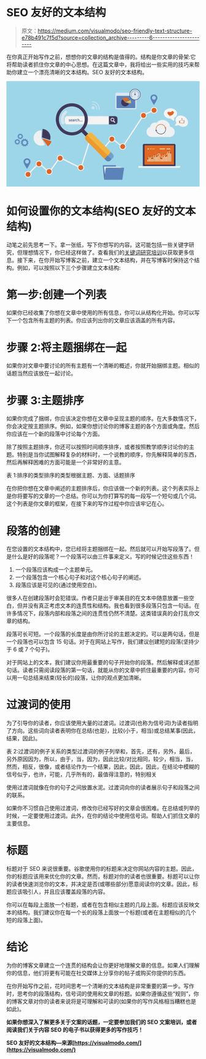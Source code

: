 # SEO 友好的文本结构

> 原文：<https://medium.com/visualmodo/seo-friendly-text-structure-e78b491c7f5d?source=collection_archive---------6----------------------->

在你真正开始写作之前，想想你的文章的结构是值得的。结构是你文章的骨架:它将帮助读者抓住你文章的中心思想。在这篇文章中，我将给出一些实用的技巧来帮助你建立一个漂亮清晰的文本结构。SEO 友好的文本结构。

![](img/9d07b8f1580babb115a4c201c8b09aed.png)

# 如何设置你的文本结构(SEO 友好的文本结构)

动笔之前先思考一下。拿一张纸，写下你想写的内容。这可能包括一些关键字研究，但理想情况下，你已经这样做了。查看我们的[关键词研究培训](https://yoast.com/academy/course/keyword-research-training/)以获取更多信息。接下来，在你开始写博客之前，建立一个文本结构，并在写博客时保持这个结构。例如，可以按照以下三个步骤建立文本结构:

# 第一步:创建一个列表

如果你已经收集了你想在文章中使用的所有信息，你可以从结构化开始。你可以写下一个包含所有主题的列表。你应该列出你的文章应该涵盖的所有内容。

# 步骤 2:将主题捆绑在一起

如果你对文章中要讨论的所有主题有一个清晰的概述，你就开始捆绑主题。相似的话题当然应该放在一起讨论。

# 步骤 3:主题排序

如果你完成了捆绑，你应该决定你想在文章中呈现主题的顺序。在大多数情况下，你会决定按主题排序。例如，如果你想讨论你的博客主题的各个方面或角度。然后你应该在一个新的段落中讨论每个方面。

除了按照主题排序，你还可以按照时间顺序排序，或者按照教学顺序讨论你的主题。特别是当你试图解释复杂的材料时，一个说教的顺序，你先解释简单的东西，然后再解释困难的方面可能是一个非常好的主意。

表 1:排序的类型排序的类型根据主题、方面、话题排序

在你把你想在文章中阐述的主题排序后，你应该做一个新的列表。这个列表实际上是你将要写的文章的一个总结。你可以为你打算写的每一段写一个短句或几个词。这个列表是你文章的框架，在接下来的写作过程中你应该牢记在心。

# 段落的创建

在您设置的文本结构中，您已经将主题捆绑在一起。然后就可以开始写段落了。但是什么是好的段落呢？一个段落可以由三件事来定义。写的时候记住这些东西！

1.  一个段落应该构成一个主题单元。
2.  一个段落包含一个核心句子和对这个核心句子的阐述。
3.  段落应该是可见的(通过使用空白)。

很多人在创建段落时会犯错误。作者只是出于审美目的在文本中随意放置一些空白，但并没有真正考虑文本的连贯性和结构。我也看到很多段落只包含一句话。在许多情况下，段落内部和段落之间的连贯性仍然不清楚。这类错误真的会打乱你文章的结构。

段落可长可短。一个段落的长度是由你所讨论的主题决定的。可以是两句话，但是一个段落也可以包含 15 句话。对于在网站上写作，我们建议创建短的段落(坚持少于 6 或 7 个句子)。

对于网站上的文本，我们建议你用最重要的句子开始你的段落。然后解释或详述那句话。读者只需阅读段落的第一句话，就能从你的文章中抓住最重要的内容。你可以用一句总结来结束(较长的)段落，让你的观点更加清晰。

# 过渡词的使用

为了引导你的读者，你应该使用大量的过渡词。过渡词(也称为信号词)为读者指明了方向。这些词向读者表明你在总结(也是)，比较(小于，相当)或总结某事(因此，结果，因此)。

表 2:过渡词的例子关系的类型过渡词的例子列举和，首先，还有，另外，最后，另外原因因为，所以，由于，当，因为，因此比较/对比相同，较少，相当，当，然而，相反，很像，或者结论作为一个结果，因此，因此，因此，在结论中模糊的信号似乎，也许，可能，几乎所有的，最值得注意的，特别相关

使用过渡词就像在你的句子之间放置水泥。过渡词向你的读者展示句子和段落之间的联系。

如果你不习惯自己使用过渡词，修改你已经写好的文章会很困难。在总结或列举的时候，一定要使用过渡词。此外，在你的结论中使用信号词。帮助人们抓住文章的主要信息。

# 标题

标题对于 SEO 来说很重要。谷歌使用你的标题来决定你网站内容的主题。因此，你的标题应该用来优化你的文章。然而，标题对你的读者也很重要。标题可以让你的读者快速浏览你的文本，并决定是否(或哪些部分)愿意阅读你的文章。因此，标题应该吸引人，并且应该覆盖段落的内容。

你可以在每段上面放一个标题，或者在包含相似主题的几段上面。标题应该反映文本的结构。我们建议你在每一个长的段落上面放一个标题(或者在主题相似的几个短的段落上面)。

# 结论

为你的博客文章建立一个连贯的结构会让你更好地理解文章的信息。如果人们理解你的信息，他们将更有可能在社交媒体上分享你的帖子或购买你提供的东西。

在你开始写作之前，花时间思考一个清晰的文本结构是非常重要的第一步。写作时，思考你的段落结构，信号词的使用和文章的标题。如果你遵循这些“规则”，你的博客文章对你的读者来说将是可理解和可读的(如果你的写作风格相当糟糕也是如此)。

**如果你想深入了解更多关于文案的话题，一定要参加我们的 SEO 文案培训，或者阅读我们关于内容 SEO 的电子书**[](https://yoast.com/our-second-ebook-content-seo/)****以获得更多的写作技巧！****

**SEO 友好的文本结构—来源[https://visualmodo.com/](https://visualmodo.com/)**
